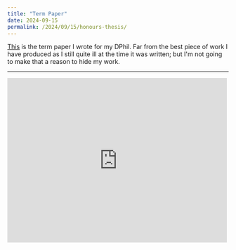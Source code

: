 ```yaml
---
title: "Term Paper"
date: 2024-09-15
permalink: /2024/09/15/honours-thesis/
---
```


[This](https://jeswr.solidcommunity.net/public/term-paper.pdf) is the term paper I wrote for my DPhil. Far from the best piece of work I have produced as I still quite ill at the time it was written; but I'm not going to make that a reason to hide my work.

---

<embed src="https://jeswr.solidcommunity.net/public/term-paper.pdf" width="500" height="375" 
 type="application/pdf">
